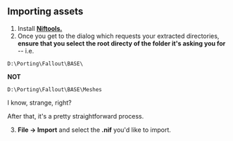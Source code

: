 ## Importing assets

1. Install [**Niftools.**](/fallout-4/tools.md)
2. Once you get to the dialog which requests your extracted directories, **ensure that you select the root directy of the folder it's asking you for** -- i.e. 

`D:\Porting\Fallout\BASE\`

**NOT**

`D:\Porting\Fallout\BASE\Meshes`

I know, strange, right?

After that, it's a pretty straightforward process.

3. **File -&gt; Import** and select the **.nif** you'd like to import.

